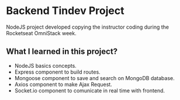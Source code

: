 # Backend Tindev Project

NodeJS project developed copying the instructor coding during the Rocketseat OmniStack week.

## What I learned in this project?

- NodeJS basics concepts.
- Express component to build routes.
- Mongoose component to save and search on MongoDB database.
- Axios component to make Ajax Request.
- Socket.io component to comunicate in real time with frontend.
